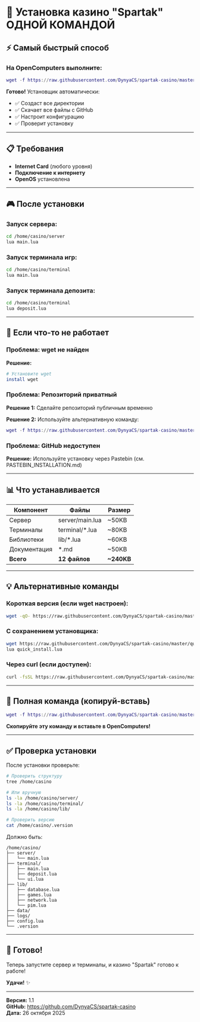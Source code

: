 # 🚀 Установка казино "Spartak" ОДНОЙ КОМАНДОЙ

## ⚡ Самый быстрый способ

### На OpenComputers выполните:

```lua
wget -f https://raw.githubusercontent.com/DynyaCS/spartak-casino/master/quick_install.lua /tmp/install.lua && lua /tmp/install.lua
```

**Готово!** Установщик автоматически:
- ✅ Создаст все директории
- ✅ Скачает все файлы с GitHub
- ✅ Настроит конфигурацию
- ✅ Проверит установку

---

## 📋 Требования

- **Internet Card** (любого уровня)
- **Подключение к интернету**
- **OpenOS** установлена

---

## 🎮 После установки

### Запуск сервера:
```bash
cd /home/casino/server
lua main.lua
```

### Запуск терминала игр:
```bash
cd /home/casino/terminal
lua main.lua
```

### Запуск терминала депозита:
```bash
cd /home/casino/terminal
lua deposit.lua
```

---

## 🔧 Если что-то не работает

### Проблема: wget не найден

**Решение:**
```bash
# Установите wget
install wget
```

### Проблема: Репозиторий приватный

**Решение 1:** Сделайте репозиторий публичным временно

**Решение 2:** Используйте альтернативную команду:
```lua
wget -f https://raw.githubusercontent.com/DynyaCS/spartak-casino/master/installer.lua /tmp/install.lua && lua /tmp/install.lua
```

### Проблема: GitHub недоступен

**Решение:** Используйте установку через Pastebin (см. PASTEBIN_INSTALLATION.md)

---

## 📊 Что устанавливается

| Компонент | Файлы | Размер |
|-----------|-------|--------|
| Сервер | server/main.lua | ~50KB |
| Терминалы | terminal/*.lua | ~80KB |
| Библиотеки | lib/*.lua | ~60KB |
| Документация | *.md | ~50KB |
| **Всего** | **12 файлов** | **~240KB** |

---

## 💡 Альтернативные команды

### Короткая версия (если wget настроен):
```bash
wget -qO- https://raw.githubusercontent.com/DynyaCS/spartak-casino/master/quick_install.lua | lua
```

### С сохранением установщика:
```bash
wget https://raw.githubusercontent.com/DynyaCS/spartak-casino/master/quick_install.lua
lua quick_install.lua
```

### Через curl (если доступен):
```bash
curl -fsSL https://raw.githubusercontent.com/DynyaCS/spartak-casino/master/quick_install.lua | lua
```

---

## 🎯 Полная команда (копируй-вставь)

```lua
wget -f https://raw.githubusercontent.com/DynyaCS/spartak-casino/master/quick_install.lua /tmp/install.lua && lua /tmp/install.lua
```

**Скопируйте эту команду и вставьте в OpenComputers!**

---

## ✅ Проверка установки

После установки проверьте:

```bash
# Проверить структуру
tree /home/casino

# Или вручную
ls -la /home/casino/server/
ls -la /home/casino/terminal/
ls -la /home/casino/lib/

# Проверить версию
cat /home/casino/.version
```

Должно быть:
```
/home/casino/
├── server/
│   └── main.lua
├── terminal/
│   ├── main.lua
│   ├── deposit.lua
│   └── ui.lua
├── lib/
│   ├── database.lua
│   ├── games.lua
│   ├── network.lua
│   └── pim.lua
├── data/
├── logs/
├── config.lua
└── .version
```

---

## 🎰 Готово!

Теперь запустите сервер и терминалы, и казино "Spartak" готово к работе!

**Удачи!** ✨

---

**Версия:** 1.1  
**GitHub:** https://github.com/DynyaCS/spartak-casino  
**Дата:** 26 октября 2025

